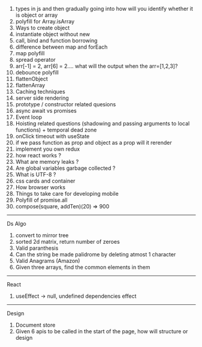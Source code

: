 1. types in js and then gradually going into how will you identify whether it is object or array
2. polyfill for Array.isArray
3. Ways to create object
4. instantiate object without new
5. call, bind and function borrowing
6. difference between map and forEach
7. map polyfill
8. spread operator
9. arr[-1] = 2, arr[6] = 2.... what will the output when the arr=[1,2,3]? 
10. debounce polyfill
11. flattenObject
12. flattenArray
13. Caching techniques
14. server side rendering
15. prototype / constructor related quesions
16. async await vs promises
17. Event loop
18. Hoisting related questions (shadowing and passing arguments to local functions) + temporal dead zone
19. onClick timeout with useState
20. if we pass function as prop and object as a prop will it rerender
21. implement you own redux
22. how react works ? 
23. What are memory leaks ?
24. Are global variables garbage collected ? 
25. What is UTF-8 ? 
26. css cards and container
27. How browser works
28. Things to take care for developing mobile
29. Polyfill of promise.all
30. compose(square, addTen)(20) => 900



-----------------------------------------------------
Ds Algo
1. convert to mirror tree
2. sorted 2d matrix, return number of zeroes
3. Valid paranthesis
4. Can the string be made palidrome by deleting atmost 1 character
5. Valid Anagrams (Amazon)
6. Given three arrays, find the common elements in them


-----------------------------------------------------
React

1. useEffect -> null, undefined dependencies effect

------------------------------------------------------
Design

1. Document store
2. Given 6 apis to be called in the start of the page, how will structure or design